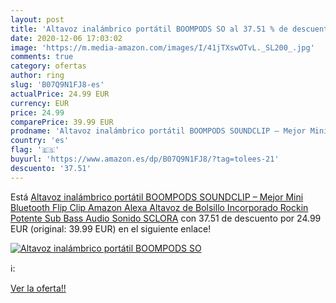 ```yaml
---
layout: post
title: 'Altavoz inalámbrico portátil BOOMPODS SO al 37.51 % de descuento'
date: 2020-12-06 17:03:02
image: 'https://m.media-amazon.com/images/I/41jTXswOTvL._SL200_.jpg'
comments: true
category: ofertas
author: ring
slug: 'B07Q9N1FJ8-es'
actualPrice: 24.99 EUR
currency: EUR
price: 24.99
comparePrice: 39.99 EUR
prodname: 'Altavoz inalámbrico portátil BOOMPODS SOUNDCLIP – Mejor Mini Bluetooth Flip Clip Amazon Alexa Altavoz de Bolsillo Incorporado Rockin Potente Sub Bass Audio Sonido  SCLORA'
country: 'es'
flag: '🇪🇸'
buyurl: 'https://www.amazon.es/dp/B07Q9N1FJ8/?tag=tolees-21'
descuento: '37.51'
---
```


Está [Altavoz inalámbrico portátil BOOMPODS SOUNDCLIP – Mejor Mini Bluetooth Flip Clip Amazon Alexa Altavoz de Bolsillo Incorporado Rockin Potente Sub Bass Audio Sonido  SCLORA](https://www.amazon.es/dp/B07Q9N1FJ8/?tag=tolees-21) con 37.51 de descuento por 24.99 EUR (original: 39.99 EUR) en el siguiente enlace!

[![Altavoz inalámbrico portátil BOOMPODS SO](https://m.media-amazon.com/images/I/41jTXswOTvL._SL200_.jpg)](https://www.amazon.es/dp/B07Q9N1FJ8/?tag=tolees-21)

ℹ️:


[Ver la oferta!!](https://www.amazon.es/dp/B07Q9N1FJ8/?tag=tolees-21)
